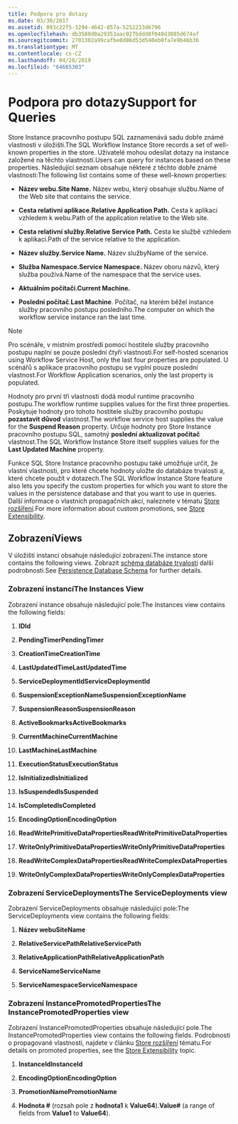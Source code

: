 ```yaml
---
title: Podpora pro dotazy
ms.date: 03/30/2017
ms.assetid: 093c22f5-3294-4642-857a-5252233d6796
ms.openlocfilehash: db3580d0a29353aac027bddd8f040d3085d674af
ms.sourcegitcommit: 2701302a99cafbe0d86d53d540eb0fa7e9b46b36
ms.translationtype: MT
ms.contentlocale: cs-CZ
ms.lasthandoff: 04/28/2019
ms.locfileid: "64665303"
---
```

# <a name="support-for-queries"></a><span data-ttu-id="273d9-102">Podpora pro dotazy</span><span class="sxs-lookup"><span data-stu-id="273d9-102">Support for Queries</span></span>
<span data-ttu-id="273d9-103">Store Instance pracovního postupu SQL zaznamenává sadu dobře známé vlastnosti v úložišti.</span><span class="sxs-lookup"><span data-stu-id="273d9-103">The SQL Workflow Instance Store records a set of well-known properties in the store.</span></span> <span data-ttu-id="273d9-104">Uživatelé mohou odesílat dotazy na instance založené na těchto vlastností.</span><span class="sxs-lookup"><span data-stu-id="273d9-104">Users can query for instances based on these properties.</span></span> <span data-ttu-id="273d9-105">Následující seznam obsahuje některé z těchto dobře známé vlastnosti:</span><span class="sxs-lookup"><span data-stu-id="273d9-105">The following list contains some of these well-known properties:</span></span>  
  
- <span data-ttu-id="273d9-106">**Název webu.**</span><span class="sxs-lookup"><span data-stu-id="273d9-106">**Site Name.**</span></span> <span data-ttu-id="273d9-107">Název webu, který obsahuje službu.</span><span class="sxs-lookup"><span data-stu-id="273d9-107">Name of the Web site that contains the service.</span></span>  
  
- <span data-ttu-id="273d9-108">**Cesta relativní aplikace.**</span><span class="sxs-lookup"><span data-stu-id="273d9-108">**Relative Application Path.**</span></span> <span data-ttu-id="273d9-109">Cesta k aplikaci vzhledem k webu.</span><span class="sxs-lookup"><span data-stu-id="273d9-109">Path of the application relative to the Web site.</span></span>  
  
- <span data-ttu-id="273d9-110">**Cesta relativní služby.**</span><span class="sxs-lookup"><span data-stu-id="273d9-110">**Relative Service Path.**</span></span> <span data-ttu-id="273d9-111">Cesta ke službě vzhledem k aplikaci.</span><span class="sxs-lookup"><span data-stu-id="273d9-111">Path of the service relative to the application.</span></span>  
  
- <span data-ttu-id="273d9-112">**Název služby.**</span><span class="sxs-lookup"><span data-stu-id="273d9-112">**Service Name.**</span></span> <span data-ttu-id="273d9-113">Název služby</span><span class="sxs-lookup"><span data-stu-id="273d9-113">Name of the service.</span></span>  
  
- <span data-ttu-id="273d9-114">**Služba Namespace.**</span><span class="sxs-lookup"><span data-stu-id="273d9-114">**Service Namespace.**</span></span> <span data-ttu-id="273d9-115">Název oboru názvů, který služba používá.</span><span class="sxs-lookup"><span data-stu-id="273d9-115">Name of the namespace that the service uses.</span></span>  
  
- <span data-ttu-id="273d9-116">**Aktuálním počítači.**</span><span class="sxs-lookup"><span data-stu-id="273d9-116">**Current Machine.**</span></span>  
  
- <span data-ttu-id="273d9-117">**Poslední počítač**.</span><span class="sxs-lookup"><span data-stu-id="273d9-117">**Last Machine**.</span></span> <span data-ttu-id="273d9-118">Počítač, na kterém běžel instance služby pracovního postupu posledního.</span><span class="sxs-lookup"><span data-stu-id="273d9-118">The computer on which the workflow service instance ran the last time.</span></span>  
  
> [!NOTE]
>  <span data-ttu-id="273d9-119">Pro scénáře, v místním prostředí pomocí hostitele služby pracovního postupu naplní se pouze poslední čtyři vlastnosti.</span><span class="sxs-lookup"><span data-stu-id="273d9-119">For self-hosted scenarios using Workflow Service Host, only the last four properties are populated.</span></span> <span data-ttu-id="273d9-120">U scénářů s aplikace pracovního postupu se vyplní pouze poslední vlastnost.</span><span class="sxs-lookup"><span data-stu-id="273d9-120">For Workflow Application scenarios, only the last property is populated.</span></span>  
  
 <span data-ttu-id="273d9-121">Hodnoty pro první tři vlastnosti dodá modul runtime pracovního postupu.</span><span class="sxs-lookup"><span data-stu-id="273d9-121">The workflow runtime supplies values for the first three properties.</span></span> <span data-ttu-id="273d9-122">Poskytuje hodnoty pro tohoto hostitele služby pracovního postupu **pozastavit důvod** vlastnost.</span><span class="sxs-lookup"><span data-stu-id="273d9-122">The workflow service host supplies the value for the **Suspend Reason** property.</span></span> <span data-ttu-id="273d9-123">Určuje hodnoty pro Store Instance pracovního postupu SQL, samotný **poslední aktualizovat počítač** vlastnost.</span><span class="sxs-lookup"><span data-stu-id="273d9-123">The SQL Workflow Instance Store itself supplies values for the **Last Updated Machine** property.</span></span>  
  
 <span data-ttu-id="273d9-124">Funkce SQL Store Instance pracovního postupu také umožňuje určit, že vlastní vlastnosti, pro které chcete hodnoty uložte do databáze trvalosti a, které chcete použít v dotazech.</span><span class="sxs-lookup"><span data-stu-id="273d9-124">The SQL Workflow Instance Store feature also lets you specify the custom properties for which you want to store the values in the persistence database and that you want to use in queries.</span></span> <span data-ttu-id="273d9-125">Další informace o vlastních propagačních akcí, naleznete v tématu [Store rozšíření](store-extensibility.md).</span><span class="sxs-lookup"><span data-stu-id="273d9-125">For more information about custom promotions, see [Store Extensibility](store-extensibility.md).</span></span>  
  
## <a name="views"></a><span data-ttu-id="273d9-126">Zobrazení</span><span class="sxs-lookup"><span data-stu-id="273d9-126">Views</span></span>  
 <span data-ttu-id="273d9-127">V úložišti instancí obsahuje následující zobrazení.</span><span class="sxs-lookup"><span data-stu-id="273d9-127">The instance store contains the following views.</span></span> <span data-ttu-id="273d9-128">Zobrazit [schéma databáze trvalosti](persistence-database-schema.md) další podrobnosti.</span><span class="sxs-lookup"><span data-stu-id="273d9-128">See [Persistence Database Schema](persistence-database-schema.md) for further details.</span></span>  
  
### <a name="the-instances-view"></a><span data-ttu-id="273d9-129">Zobrazení instancí</span><span class="sxs-lookup"><span data-stu-id="273d9-129">The Instances View</span></span>  
 <span data-ttu-id="273d9-130">Zobrazení instance obsahuje následující pole:</span><span class="sxs-lookup"><span data-stu-id="273d9-130">The Instances view contains the following fields:</span></span>  
  
1. <span data-ttu-id="273d9-131">**ID**</span><span class="sxs-lookup"><span data-stu-id="273d9-131">**Id**</span></span>  
  
2. <span data-ttu-id="273d9-132">**PendingTimer**</span><span class="sxs-lookup"><span data-stu-id="273d9-132">**PendingTimer**</span></span>  
  
3. <span data-ttu-id="273d9-133">**CreationTime**</span><span class="sxs-lookup"><span data-stu-id="273d9-133">**CreationTime**</span></span>  
  
4. <span data-ttu-id="273d9-134">**LastUpdatedTime**</span><span class="sxs-lookup"><span data-stu-id="273d9-134">**LastUpdatedTime**</span></span>  
  
5. <span data-ttu-id="273d9-135">**ServiceDeploymentId**</span><span class="sxs-lookup"><span data-stu-id="273d9-135">**ServiceDeploymentId**</span></span>  
  
6. <span data-ttu-id="273d9-136">**SuspensionExceptionName**</span><span class="sxs-lookup"><span data-stu-id="273d9-136">**SuspensionExceptionName**</span></span>  
  
7. <span data-ttu-id="273d9-137">**SuspensionReason**</span><span class="sxs-lookup"><span data-stu-id="273d9-137">**SuspensionReason**</span></span>  
  
8. <span data-ttu-id="273d9-138">**ActiveBookmarks**</span><span class="sxs-lookup"><span data-stu-id="273d9-138">**ActiveBookmarks**</span></span>  
  
9. <span data-ttu-id="273d9-139">**CurrentMachine**</span><span class="sxs-lookup"><span data-stu-id="273d9-139">**CurrentMachine**</span></span>  
  
10. <span data-ttu-id="273d9-140">**LastMachine**</span><span class="sxs-lookup"><span data-stu-id="273d9-140">**LastMachine**</span></span>  
  
11. <span data-ttu-id="273d9-141">**ExecutionStatus**</span><span class="sxs-lookup"><span data-stu-id="273d9-141">**ExecutionStatus**</span></span>  
  
12. <span data-ttu-id="273d9-142">**IsInitialized**</span><span class="sxs-lookup"><span data-stu-id="273d9-142">**IsInitialized**</span></span>  
  
13. <span data-ttu-id="273d9-143">**IsSuspended**</span><span class="sxs-lookup"><span data-stu-id="273d9-143">**IsSuspended**</span></span>  
  
14. <span data-ttu-id="273d9-144">**IsCompleted**</span><span class="sxs-lookup"><span data-stu-id="273d9-144">**IsCompleted**</span></span>  
  
15. <span data-ttu-id="273d9-145">**EncodingOption**</span><span class="sxs-lookup"><span data-stu-id="273d9-145">**EncodingOption**</span></span>  
  
16. <span data-ttu-id="273d9-146">**ReadWritePrimitiveDataProperties**</span><span class="sxs-lookup"><span data-stu-id="273d9-146">**ReadWritePrimitiveDataProperties**</span></span>  
  
17. <span data-ttu-id="273d9-147">**WriteOnlyPrimitiveDataProperties**</span><span class="sxs-lookup"><span data-stu-id="273d9-147">**WriteOnlyPrimitiveDataProperties**</span></span>  
  
18. <span data-ttu-id="273d9-148">**ReadWriteComplexDataProperties**</span><span class="sxs-lookup"><span data-stu-id="273d9-148">**ReadWriteComplexDataProperties**</span></span>  
  
19. <span data-ttu-id="273d9-149">**WriteOnlyComplexDataProperties**</span><span class="sxs-lookup"><span data-stu-id="273d9-149">**WriteOnlyComplexDataProperties**</span></span>  
  
### <a name="the-servicedeployments-view"></a><span data-ttu-id="273d9-150">Zobrazení ServiceDeployments</span><span class="sxs-lookup"><span data-stu-id="273d9-150">The ServiceDeployments view</span></span>  
 <span data-ttu-id="273d9-151">Zobrazení ServiceDeployments obsahuje následující pole:</span><span class="sxs-lookup"><span data-stu-id="273d9-151">The ServiceDeployments view contains the following fields:</span></span>  
  
1. <span data-ttu-id="273d9-152">**Název webu**</span><span class="sxs-lookup"><span data-stu-id="273d9-152">**SiteName**</span></span>  
  
2. <span data-ttu-id="273d9-153">**RelativeServicePath**</span><span class="sxs-lookup"><span data-stu-id="273d9-153">**RelativeServicePath**</span></span>  
  
3. <span data-ttu-id="273d9-154">**RelativeApplicationPath**</span><span class="sxs-lookup"><span data-stu-id="273d9-154">**RelativeApplicationPath**</span></span>  
  
4. <span data-ttu-id="273d9-155">**ServiceName**</span><span class="sxs-lookup"><span data-stu-id="273d9-155">**ServiceName**</span></span>  
  
5. <span data-ttu-id="273d9-156">**ServiceNamespace**</span><span class="sxs-lookup"><span data-stu-id="273d9-156">**ServiceNamespace**</span></span>  
  
### <a name="the-instancepromotedproperties-view"></a><span data-ttu-id="273d9-157">Zobrazení InstancePromotedProperties</span><span class="sxs-lookup"><span data-stu-id="273d9-157">The InstancePromotedProperties view</span></span>  
 <span data-ttu-id="273d9-158">Zobrazení InstancePromotedProperties obsahuje následující pole.</span><span class="sxs-lookup"><span data-stu-id="273d9-158">The InstancePromotedProperties view contains the following fields.</span></span> <span data-ttu-id="273d9-159">Podrobnosti o propagované vlastnosti, najdete v článku [Store rozšíření](store-extensibility.md) tématu.</span><span class="sxs-lookup"><span data-stu-id="273d9-159">For details on promoted properties, see the [Store Extensibility](store-extensibility.md) topic.</span></span>  
  
1. <span data-ttu-id="273d9-160">**InstanceId**</span><span class="sxs-lookup"><span data-stu-id="273d9-160">**InstanceId**</span></span>  
  
2. <span data-ttu-id="273d9-161">**EncodingOption**</span><span class="sxs-lookup"><span data-stu-id="273d9-161">**EncodingOption**</span></span>  
  
3. <span data-ttu-id="273d9-162">**PromotionName**</span><span class="sxs-lookup"><span data-stu-id="273d9-162">**PromotionName**</span></span>  
  
4. <span data-ttu-id="273d9-163">**Hodnota #** (rozsah pole z **hodnota1** k **Value64**).</span><span class="sxs-lookup"><span data-stu-id="273d9-163">**Value#** (a range of fields from **Value1** to **Value64**).</span></span>
